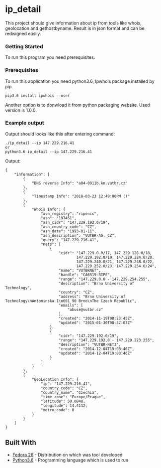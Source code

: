 # ip_detail

This project should give information about ip from tools like whois, geolocation
and gethostbyname. Result is in json format and can be redisigned easily.

### Getting Started
To run this program you need prerequisites.

### Prerequisites
To run this application you need python3.6, Ipwhois package installed by pip.
```
pip3.6 install ipwhois --user
```
Another option is to donwload it from python packaging website. Used version is
1.0.0.

### Example output
Output should looks like this after entering command:
```
./ip_detail --ip 147.229.216.41
or
python3.6 ip_detail --ip 147.229.216.41
```

Output:
```
{
    "information": [
        {
            "DNS reverse Info": "a04-0911b.kn.vutbr.cz"
        },
        {
            "Timestamp Info": "2018-03-23 12:49:00PM ()"
        },
        {
            "Whois Info": {
                "asn_registry": "ripencc",
                "asn": "197451",
                "asn_cidr": "147.229.192.0/19",
                "asn_country_code": "CZ",
                "asn_date": "1993-01-11",
                "asn_description": "VUTBR-AS, CZ",
                "query": "147.229.216.41",
                "nets": [
                    {
                        "cidr": "147.229.0.0/17, 147.229.128.0/18,
                        		147.229.192.0/19, 147.229.224.0/20,
                        		147.229.240.0/21, 147.229.248.0/22,
                        		147.229.252.0/23, 147.229.254.0/24",
                        "name": "VUTBRNET",
                        "handle": "CA6319-RIPE",
                        "range": "147.229.0.0 - 147.229.254.255",
                        "description": "Brno University of Technology",
                        "country": "CZ",
                        "address": "Brno University of Technology\nAntoninska 1\n601 90 Brno\nThe Czech Republic",
                        "emails": [
                            "abuse@vutbr.cz"
                        ],
                        "created": "2014-11-19T08:23:45Z",
                        "updated": "2015-01-30T08:37:07Z"
                    },
                    {
                        "cidr": "147.229.192.0/19",
                        "range": "147.229.192.0 - 147.229.223.255",
                        "description": "VUTBR-NET3",
                        "created": "2014-12-04T19:08:46Z",
                        "updated": "2014-12-04T19:08:46Z"
                    }
                ]
            }
        },
        {
            "GeoLocation Info": {
                "ip": "147.229.216.41",
                "country_code": "CZ",
                "country_name": "Czechia",
                "time_zone": "Europe/Prague",
                "latitude": 50.0848,
                "longitude": 14.4112,
                "metro_code": 0
            }
        }
    ]
}
```

## Built With

* [Fedora 26](https://getfedora.org/) - Distribution on which was tool developed
* [Python3.6](https://www.python.org/) - Programming language which is used to run
